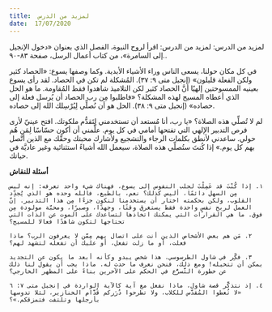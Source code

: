 ```yaml
---
title:  لمزيد من الدرس
date:  17/07/2020
---
```


لمزيد من الدرس: لمزيد من الدرس: اقرأ لروح النبوة، الفصل الذي بعنوان «دخول الإنجيل إلى السامرة»، من كتاب أعمال الرسل، صفحة ٨٣-٩٠..

في كل مكان حولنا، يسعى الناس وراء الأشياء الأبدية. وكما وصفها يسوع: «الحصاد كثير ولكن الفعلة قليلون» (إنجيل متى ٩: ٣٧). المُشكلة لم تكن في الحصاد. لقد رأى يسوع بعينيه الممسوحتين إلهيًا أنَّ الحصاد كثير لكن التلاميذ شاهدوا فقط المُقاومة. ما هو الحل الذي أعطاه المسيح لهذه المشكلة؟ «فاطلبوا مِن رب الحصاد أن يُرسل فعلة إلى حصاده» (إنجيل متى ٩: ٣٨). الحل هو أن نُصلِّي لِيُرْسِلك الله إلى حصاده.

لم لا تُصلِّي هذه الصلاة؟ «يا رب، أنا مُستعد أن تستخدمني لِتَقدُّم ملكوتك. افتح عينيّ لأرى فرص التدبير الإلهي التي تفتحها أمامي في كل يوم. علِّمني أن أكون حسّاسًا لِمَن هُم حولي. ساعدني لأنطق بكلمات الرجاء والتشجيع ولأشارك محبتك وحقَّك مع الذين أتَّصل بهم كل يوم.» إذا كُنتَ ستُصلِّي هذه الصلاة، سيعمل الله أشياءً استثنائية وغير عاديَّة في حياتك.

**أسئلة للنقاش**

`١. إذا كُنْتَ قد عَمِلْتَ لجلب النفوس إلى يسوع، فهناك شيء واحد تعرفه: إنه ليس مِن السهل دائمًا، أليس كذلك؟ نعم، بالطبع، فالله وحده هو الذي يُجدِّد القلوب، ولكن بحكمته اختار أن يستخدمنا لنكون جزءًا مِن هذا التدبير. إنَّ العمل لربح نفسٍ واحدة فقط يستغرق وقتًا، وجهدًا، وصبرًا، ومحبَّة مولودة مِن فوق. ما هي القرارات التي يمكنك اتخاذها لتساعدك على الموت عن الذات التي تحتاجها لتكون شاهدًا فعالا للمسيح؟`

`٢. مَن هم بعض الأشخاص الذين أنت على اتصال بهم مِمَّن لا يعرفون الرب؟ ماذا فعلت، أو ما زلت تفعل، أو عليك أن تفعله لتشهد لهم؟`

`٣. فكِّر في شاول الطرسوسي. هذا شخص يبدو وكأنه أبعد ما يكون عن التجديد يمكن أن تتخيله! ومع ذلك، فنحن نعرف ما حدث له. ماذا يجب أن يقول لنا ذلك عن خطورة التَّسرُّع في الحكم على الآخرين بناءً على المظهر الخارجي؟`

`٤. إذ نتذكَّر قصة شاول، ماذا نفعل مع آية كالآية الواردة في إنجيل متى ٧: ٦ «لا تُعطوا المُقدَّس للكلاب، ولا تطرحوا دُرَركم قُدَّام الخنازير، لئلا تدوسها بأرجلها وتلتفت فتمزقكم.»؟`